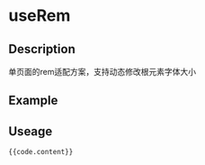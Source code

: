 <script setup>
    import UseRem from '../components/UseRem.vue'
    import code from '../componentsCode/UseRem.js'
</script>

# useRem

## Description

单页面的rem适配方案，支持动态修改根元素字体大小

## Example

<UseRem />

## Useage

```js-vue
{{code.content}}
```
